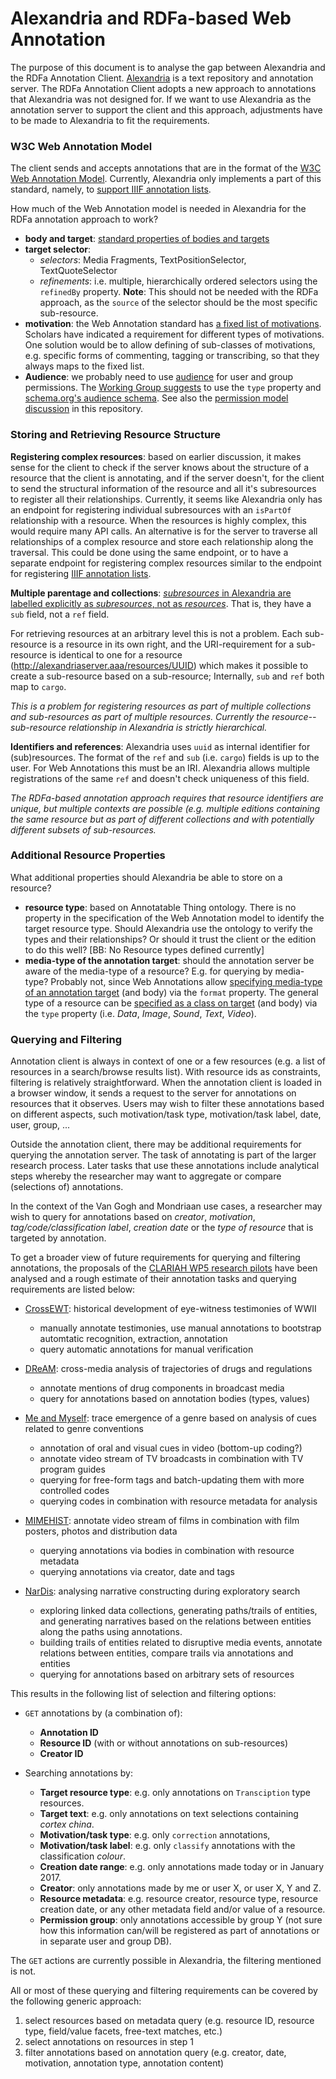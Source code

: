 # Alexandria and RDFa-based Web Annotation

The purpose of this document is to analyse the gap between Alexandria and the RDFa Annotation Client. [Alexandria](http://huygensing.github.io/alexandria/) is a text repository and annotation server. The RDFa Annotation Client adopts a new approach to annotations that Alexandria was not designed for. If we want to use Alexandria as the annotation server to support the client and this approach, adjustments have to be made to Alexandria to fit the requirements. 


### W3C Web Annotation Model

The client sends and accepts annotations that are in the format of the [W3C Web Annotation Model](https://www.w3.org/TR/annotation-model/#annotations). Currently, Alexandria only implements a part of this standard, namely, to [support IIIF annotation lists](http://huygensing.github.io/alexandria/alexandria-acceptance-tests/concordion/nl/knaw/huygens/alexandria/webannotation/WebAnnotation.html).

How much of the Web Annotation model is needed in Alexandria for the RDFa annotation approach to work?

- **body and target**: [standard properties of bodies and targets](https://www.w3.org/TR/annotation-model/#bodies-and-targets)
- **target selector**:
	- *selectors*: Media Fragments, TextPositionSelector, TextQuoteSelector
	- *refinements*: i.e. multiple, hierarchically ordered selectors using the `refinedBy` property. **Note**: This should not be needed with the RDFa approach, as the `source` of the selector should be the most specific sub-resource.
- **motivation**: the Web Annotation standard has [a fixed list of motivations](https://www.w3.org/TR/annotation-model/#motivation-and-purpose). Scholars have indicated a requirement for different types of motivations. One solution would be to allow defining of sub-classes of motivations, e.g. specific forms of commenting, tagging or transcribing, so that they always maps to the fixed list.
- **Audience**: we probably need to use [audience](https://www.w3.org/TR/annotation-model/#intended-audience) for user and group permissions. The [Working Group suggests](https://github.com/w3c/web-annotation/issues/119) to use the `type` property and [schema.org's audience schema](http://schema.org/Audience). See also the [permission model discussion](https://github.com/marijnkoolen/rdfa-annotation-client/blob/master/discussion/handling-permissions.md) in this repository.

### Storing and Retrieving Resource Structure

**Registering complex resources**: based on earlier discussion, it makes sense for the client to check if the server knows about the structure of a resource that the client is annotating, and if the server doesn't, for the client to send the structural information of the resource and all it's subresources to register all their relationships. Currently, it seems like Alexandria only has an endpoint for registering individual subresources with an `isPartOf` relationship with a resource. When the resources is highly complex, this would require many API calls. An alternative is for the server to traverse all relationships of a complex resource and store each relationship along the traversal. This could be done using the same endpoint, or to have a separate endpoint for registering complex resources similar to the endpoint for registering [IIIF annotation lists](http://huygensing.github.io/alexandria/alexandria-acceptance-tests/concordion/nl/knaw/huygens/alexandria/webannotation/WebAnnotation.html).

**Multiple parentage and collections**: [*subresources* in Alexandria are labelled explicitly as *subresources*, not as *resources*](http://huygensing.github.io/alexandria/alexandria-acceptance-tests/concordion/nl/knaw/huygens/alexandria/resource/Anatomy.html). That is, they have a `sub` field, not a `ref` field. 

For retrieving resources at an arbitrary level this is not a problem. Each sub-resource is a resource in its own right, and the URI-requirement for a sub-resource is identical to one for a resource (http://alexandriaserver.aaa/resources/UUID) which makes it possible to create a sub-resource based on a sub-resource; Internally, `sub` and `ref` both map to `cargo`.

*This is a problem for registering resources as part of multiple collections and sub-resources as part of multiple resources. Currently the resource--sub-resource relationship in Alexandria is strictly hierarchical.*


**Identifiers and references**: Alexandria uses `uuid` as internal identifier for (sub)resources. The format of the `ref` and `sub` (i.e. `cargo`) fields is up to the user. For Web Annotations this must be an IRI. Alexandria allows multiple registrations of the same `ref` and doesn't check uniqueness of this field. 

*The RDFa-based annotation approach requires that resource identifiers are unique, but multiple contexts are possible (e.g. multiple editions containing the same resource but as part of different collections and with potentially different subsets of sub-resources.*

### Additional Resource Properties

What additional properties should Alexandria be able to store on a resource? 

- **resource type**: based on Annotatable Thing ontology. There is no property in the specification of the Web Annotation model to identify the target resource type. Should Alexandria use the ontology to verify the types and their relationships? Or should it trust the client or the edition to do this well? [BB: No Resource types defined currently]
- **media-type of the annotation target**: should the annotation server be aware of the media-type of a resource? E.g. for querying by media-type? Probably not, since Web Annotations allow [specifying media-type of an annotation target](https://www.w3.org/TR/annotation-model/#external-web-resources) (and body) via the `format` property. The general type of a resource can be [specified as a class on target](https://www.w3.org/TR/annotation-model/#classes) (and body) via the `type` property (i.e. *Data*, *Image*, *Sound*, *Text*, *Video*).


### Querying and Filtering

 Annotation client is always in context of one or a few resources (e.g. a list of resources in a search/browse results list). With resource ids as constraints, filtering is relatively straightforward. When the annotation client is loaded in a browser window, it sends a request to the server for annotations on resources that it observes. Users may wish to filter these annotations based on different aspects, such motivation/task type, motivation/task label, date, user, group, ...

Outside the annotation client, there may be additional requirements for querying the annotation server. The task of annotating is part of the larger research process. Later tasks that use these annotations include analytical steps whereby the researcher may want to aggregate or compare (selections of) annotations. 

In the context of the Van Gogh and Mondriaan use cases, a researcher may wish to query for annotations based on *creator*, *motivation*, *tag/code/classification label*, *creation date* or the *type of resource* that is targeted by annotation.

To get a broader view of future requirements for querying and filtering annotations, the proposals of the [CLARIAH WP5 research pilots](http://www.clariah.nl/projecten/research-pilots) have been analysed and a rough estimate of their annotation tasks and querying requirements are listed below:

- [CrossEWT](http://www.clariah.nl/projecten/research-pilots/crossewt): historical development of eye-witness testimonies of WWII
  - manually annotate testimonies, use manual annotations to bootstrap automtatic recognition, extraction, annotation
  - query automatic annotations for manual verification

- [DReAM](http://www.clariah.nl/projecten/research-pilots/dream): cross-media analysis of trajectories of drugs and regulations
  - annotate mentions of drug components in broadcast media
  - query for annotations based on annotation bodies (types, values)

- [Me and Myself](http://www.clariah.nl/projecten/research-pilots/m-m): trace emergence of a genre based on analysis of cues related to genre conventions
  - annotation of oral and visual cues in video (bottom-up coding?)
  - annotate video stream of TV broadcasts in combination with TV program guides
  - querying for free-form tags and batch-updating them with more controlled codes
  - querying codes in combination with resource metadata for analysis

- [MIMEHIST](http://www.clariah.nl/projecten/research-pilots/mimehist): annotate video stream of films in combination with film posters, photos and distribution data
  - querying annotations via bodies in combination with resource metadata 
  - querying annotations via creator, date and tags

- [NarDis](http://www.clariah.nl/projecten/research-pilots/nardis): analysing narrative constructing during exploratory search
  - exploring linked data collections, generating paths/trails of entities,  and generating narratives based on the relations between entities along the paths using annotations.
  - building trails of entities related to disruptive media events, annotate relations between entities, compare trails via annotations and entities
  - querying for annotations based on arbitrary sets of resources

This results in the following list of selection and filtering options:

- `GET` annotations by (a combination of):
	- **Annotation ID**
	- **Resource ID** (with or without annotations on sub-resources)
	- **Creator ID**

- Searching annotations by:
	- **Target resource type**: e.g. only annotations on `Transciption` type resources.
	- **Target text**: e.g. only annotations on text selections containing *cortex china*.
	- **Motivation/task type**: e.g. only `correction` annotations,
	- **Motivation/task label**: e.g. only `classify` annotations with the classification *colour*.
	- **Creation date range**: e.g. only annotations made today or in January 2017.
	- **Creator**: only annotations made by me or user X, or user X, Y and Z.
	- **Resource metadata**: e.g. resource creator, resource type, resource creation date, or any other metadata field and/or value of a resource.
	- **Permission group**: only annotations accessible by group Y (not sure how this information can/will be registered as part of annotations or in separate user and group DB).
	
The `GET` actions are currently possible in Alexandria, the filtering mentioned is not.

All or most of these querying and filtering requirements can be covered by the following generic approach:

1. select resources based on metadata query (e.g. resource ID, resource type, field/value facets, free-text matches, etc.)
2. select annotations on resources in step 1
3. filter annotations based on annotation query (e.g. creator, date, motivation, annotation type, annotation content)